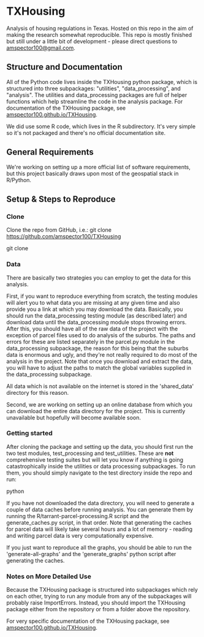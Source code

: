 # TXHousing

Analysis of housing regulations in Texas. Hosted on this repo in the aim of making the research somewhat reproducible.
This repo is mostly finished but still under a little bit of development - please direct questions to 
amspector100@gmail.com.

## Structure and Documentation

All of the Python code lives inside the TXHousing python package, which is structured into three subpackages:
"utilities", "data_processing", and "analysis". The utilities and data_processing packages are full of helper functions
which help streamline the code in the analysis package. For documentation of the TXHousing package, see
[amspector100.github.io/TXHousing](https://amspector100.github.io/TXHousing). 

We did use some R code, which lives in the R subdirectory. It's very simple so it's not packaged and there's no official 
documentation site.

## General Requirements

We're working on setting up a more official list of software requirements, but this project basically draws upon most of 
the geospatial stack in R/Python. 

## Setup & Steps to Reproduce

### Clone

Clone the repo from GitHub, i.e.: git clone https://github.com/amspector100/TXHousing

git clone 

### Data

There are basically two strategies you can employ to get the data for this analysis.

First, if you want to reproduce everything from scratch, the testing modules will alert you to what data you are missing
at any given time and also provide you a link at which you may download the data. Basically, you should run the 
data_processing testing module (as described later) and download data until the data_processing module stops throwing 
errors. After this, you should have all of the raw data of the project with the exception of parcel files used to 
do analysis of the suburbs. The paths and errors for these are listed separately in the parcel.py module in the 
data_processing subpackage, the reason for this being that the suburbs data is enormous and ugly, and they're not really 
required to do most of the analysis in the project. Note that once you download and extract the data, you will have to
adjust the paths to match the global variables supplied in the data_processing subpackage. 

All data which is not available on the internet is stored in the 'shared_data' directory for this reason.

Second, we are working on setting up an online database from which you can download the entire data directory for the 
project. This is currently unavailable but hopefully will become available soon.

### Getting started

After cloning the package and setting up the data, you should first run the two test modules, test_processing and 
test_utilities. These are **not** comprehensive testing suites but will let you know if anything is going
catastrophically inside the utilities or data processing subpackages. To run them, you should simply navigate to the 
test directory inside the repo and run:

python 

If you have not downloaded the data directory, you will need to generate a couple of data caches before running analysis.
You can generate them by running the R/tarrant-parcel-processing.R script and the generate_caches.py script, in that order. 
Note that generating the caches for parcel data will likely take several hours and a lot of memory - reading and writing
 parcel data is very computationally expensive.

If you just want to reproduce all the graphs, you should be able to run the 'generate-all-graphs' and the 'generate_graphs'
python script after generating the caches. 

### Notes on More Detailed Use

Because the TXHousing package is structured into subpackages which rely on each other, trying to run any module from
any of the subpackages will probably raise ImportErrors. Instead, you should import the TXHousing package either from 
the repository or from a folder above the repository. 

For very specific documentation of the TXHousing package, see
[amspector100.github.io/TXHousing](https://amspector100.github.io/TXHousing). 